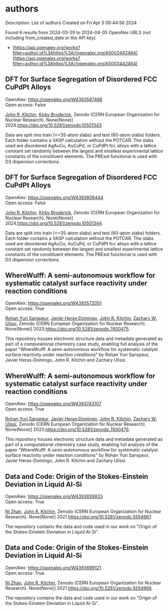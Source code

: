 # authors
Description: List of authors
Created on Fri Apr  5 00:44:56 2024

Found 6 results from 2024-03-29 to 2024-04-05
OpenAlex URLS (not including from_created_date or the API key)
- [https://api.openalex.org/works?filter=author.id%3Ahttps%3A//openalex.org/A5003442464](https://api.openalex.org/works?filter=author.id%3Ahttps%3A//openalex.org/A5003442464)

## DFT for Surface Segregation of Disordered FCC CuPdPt Alloys   

OpenAlex: https://openalex.org/W4393587488    
Open access: False
    
[John R. Kitchin](https://openalex.org/A5003442464), [Kirby Broderick](https://openalex.org/A5088846020), Zenodo (CERN European Organization for Nuclear Research). None(None)] 2024.https://doi.org/10.5281/zenodo.10501343.
    
Data are split into train (<=35-atom slabs) and test (60-atom slabs) folders. Each folder contains a VASP calculation without the POTCAR. The slabs used are disordered AgAuCu, AuCuPd, or CuPdPt fcc alloys with a lattice constant set randomly between the largest and smallest experimental lattice constants of the constituent elements. The PBEsol functional is used with D3 dispersion corrections.    

    

## DFT for Surface Segregation of Disordered FCC CuPdPt Alloys   

OpenAlex: https://openalex.org/W4393806444    
Open access: False
    
[John R. Kitchin](https://openalex.org/A5003442464), [Kirby Broderick](https://openalex.org/A5088846020), Zenodo (CERN European Organization for Nuclear Research). None(None)] 2024.https://doi.org/10.5281/zenodo.10501344.
    
Data are split into train (<=35-atom slabs) and test (60-atom slabs) folders. Each folder contains a VASP calculation without the POTCAR. The slabs used are disordered AgAuCu, AuCuPd, or CuPdPt fcc alloys with a lattice constant set randomly between the largest and smallest experimental lattice constants of the constituent elements. The PBEsol functional is used with D3 dispersion corrections.    

    

## WhereWulff: A semi-autonomous workflow for systematic catalyst surface reactivity under reaction conditions   

OpenAlex: https://openalex.org/W4393572051    
Open access: True
    
[Rohan Yuri Sanspeur](https://openalex.org/A5071284998), [Javier Heras‐Domingo](https://openalex.org/A5062528507), [John R. Kitchin](https://openalex.org/A5003442464), [Zachary W. Ulissi](https://openalex.org/A5024574386), Zenodo (CERN European Organization for Nuclear Research). None(None)] 2023.https://doi.org/10.5281/zenodo.7600475.
    
This repository houses electronic structure data and metadata generated as part of a computational chemistry case study, enabling full analysis of the paper "WhereWulff: A semi-autonomous workflow for systematic catalyst surface reactivity under reaction conditions" by Rohan Yuri Sanspeur, Javier Heras-Domingo, John R. Kitchin and Zachary Ulissi.    

    

## WhereWulff: A semi-autonomous workflow for systematic catalyst surface reactivity under reaction conditions   

OpenAlex: https://openalex.org/W4393743107    
Open access: True
    
[Rohan Yuri Sanspeur](https://openalex.org/A5071284998), [Javier Heras‐Domingo](https://openalex.org/A5062528507), [John R. Kitchin](https://openalex.org/A5003442464), [Zachary W. Ulissi](https://openalex.org/A5024574386), Zenodo (CERN European Organization for Nuclear Research). None(None)] 2023.https://doi.org/10.5281/zenodo.7600476.
    
This repository houses electronic structure data and metadata generated as part of a computational chemistry case study, enabling full analysis of the paper "WhereWulff: A semi-autonomous workflow for systematic catalyst surface reactivity under reaction conditions" by Rohan Yuri Sanspeur, Javier Heras-Domingo, John R. Kitchin and Zachary Ulissi.    

    

## Data and Code: Origin of the Stokes-Einstein Deviation in Liquid Al-Si   

OpenAlex: https://openalex.org/W4393659833    
Open access: True
    
[Ni Zhan](https://openalex.org/A5005071267), [John R. Kitchin](https://openalex.org/A5003442464), Zenodo (CERN European Organization for Nuclear Research). None(None)] 2021.https://doi.org/10.5281/zenodo.5554967.
    
The repository contains the data and code used in our work on "Origin of the Stokes-Einstein Deviation in Liquid Al-Si".    

    

## Data and Code: Origin of the Stokes-Einstein Deviation in Liquid Al-Si   

OpenAlex: https://openalex.org/W4393699121    
Open access: True
    
[Ni Zhan](https://openalex.org/A5005071267), [John R. Kitchin](https://openalex.org/A5003442464), Zenodo (CERN European Organization for Nuclear Research). None(None)] 2021.https://doi.org/10.5281/zenodo.5554968.
    
The repository contains the data and code used in our work on "Origin of the Stokes-Einstein Deviation in Liquid Al-Si".    

    
